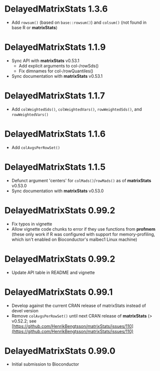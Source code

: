 # DelayedMatrixStats 1.3.6

* Add `rowsum()` (based on `base::rowsum()`) and `colsum()` (not found in base R or **matrixStats**)

# DelayedMatrixStats 1.1.9

* Sync API with **matrixStats** v0.53.1
  * Add explicit arguments to col-/rowSds()
  * Fix dimnames for col-/rowQuantiles()
* Sync documentation with **matrixStats** v0.53.1

# DelayedMatrixStats 1.1.7

* Add `colWeightedSds()`, `colWeightedVars()`, `rowWeightedSds()`,  and `rowWeightedVars()`

# DelayedMatrixStats 1.1.6

* Add `colAvgsPerRowSet()`

# DelayedMatrixStats 1.1.5

* Defunct argument 'centers' for `colMads()`/`rowMads()` as of **matrixStats** v0.53.0
* Sync documentation with **matrixStats** v0.53.0

# DelayedMatrixStats 0.99.2

* Fix typos in vignette
* Allow vignette code chunks to error if they use functions from **profmem** (these only work if R was configured with support for memory-profiling, which isn't enabled on Bioconductor's malbec1 Linux machine)

# DelayedMatrixStats 0.99.2

* Update API table in README and vignette

# DelayedMatrixStats 0.99.1

* Develop against the current CRAN release of matrixStats instead of devel version
* Remove `colAvgsPerRowSet()` until next CRAN release of **matrixStats** (> v0.52.2; see [https://github.com/HenrikBengtsson/matrixStats/issues/110](https://github.com/HenrikBengtsson/matrixStats/issues/110)

# DelayedMatrixStats 0.99.0

* Initial submission to Bioconductor
